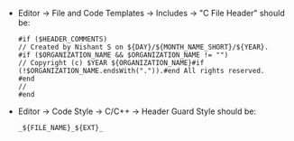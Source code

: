 * Editor -> File and Code Templates -> Includes -> "C File Header" should be:

  ```
  #if ($HEADER_COMMENTS)
  // Created by Nishant S on ${DAY}/${MONTH_NAME_SHORT}/${YEAR}.
  #if ($ORGANIZATION_NAME && $ORGANIZATION_NAME != "")
  // Copyright (c) $YEAR ${ORGANIZATION_NAME}#if (!$ORGANIZATION_NAME.endsWith(".")).#end All rights reserved.
  #end
  //
  #end
  ```

* Editor -> Code Style -> C/C++ -> Header Guard Style should be:
  ```
  _${FILE_NAME}_${EXT}_
  ```
